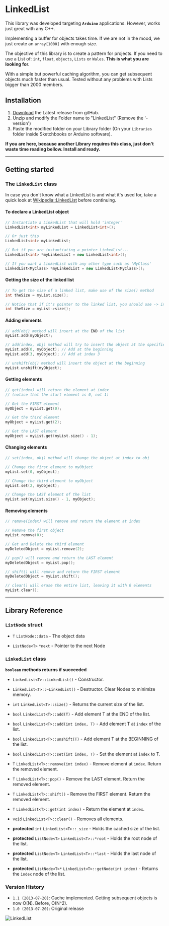 # LinkedList

This library was developed targeting **`Arduino`** applications. However, works just great with any C++.

Implementing a buffer for objects takes time. If we are not in the mood, we just create an `array[1000]` with enough size.

The objective of this library is to create a pattern for projects.
If you need to use a List of: `int`, `float`, `objects`, `Lists` or `Wales`. **This is what you are looking for.** 

With a simple but powerful caching algorithm, you can get subsequent objects much faster than usual. Tested without any problems with Lists bigger than 2000 members.

## Installation

1. [Download](https://github.com/ivanseidel/LinkedList/releases) the Latest release from gitHub.
2. Unzip and modify the Folder name to "LinkedList" (Remove the '-version')
3. Paste the modified folder on your Library folder (On your `Libraries` folder inside Sketchbooks or Arduino software).

**If you are here, because another Library requires this class, just don't waste time reading bellow. Install and ready.**

-------------------------

## Getting started

### The `LinkedList` class

In case you don't know what a LinkedList is and what it's used for, take a quick look at [Wikipedia::LinkedList](https://en.wikipedia.org/wiki/Linked_list) before continuing.

#### To declare a LinkedList object
```c++
// Instantiate a LinkedList that will hold 'integer'
LinkedList<int> myLinkedList = LinkedList<int>();

// Or just this
LinkedList<int> myLinkedList;

// But if you are instantiating a pointer LinkedList...
LinkedList<int> *myLinkedList = new LinkedList<int>();

// If you want a LinkedList with any other type such as 'MyClass'
LinkedList<MyClass> *myLinkedList = new LinkedList<MyClass>();
```

#### Getting the size of the linked list
```c++
// To get the size of a linked list, make use of the size() method
int theSize = myList.size();

// Notice that if it's pointer to the linked list, you should use -> instead
int theSize = myList->size();
```

#### Adding elements

```c++
// add(obj) method will insert at the END of the list
myList.add(myObject);

// add(index, obj) method will try to insert the object at the specified index
myList.add(0, myObject); // Add at the beginning
myList.add(3, myObject); // Add at index 3

// unshift(obj) method will insert the object at the beginning
myList.unshift(myObject);
```

#### Getting elements

```c++
// get(index) will return the element at index
// (notice that the start element is 0, not 1)

// Get the FIRST element
myObject = myList.get(0);

// Get the third element
myObject = myList.get(2);

// Get the LAST element
myObject = myList.get(myList.size() - 1);
```

#### Changing elements
```c++
// set(index, obj) method will change the object at index to obj

// Change the first element to myObject
myList.set(0, myObject);

// Change the third element to myObject
myList.set(2, myObject);

// Change the LAST element of the list
myList.set(myList.size() - 1, myObject);
```

#### Removing elements
```c++
// remove(index) will remove and return the element at index

// Remove the first object
myList.remove(0);

// Get and Delete the third element
myDeletedObject = myList.remove(2);

// pop() will remove and return the LAST element
myDeletedObject = myList.pop();

// shift() will remove and return the FIRST element
myDeletedObject = myList.shift();

// clear() will erase the entire list, leaving it with 0 elements
myList.clear();
```

------------------------

## Library Reference

### `ListNode` struct

- `T` `ListNode::data` - The object data

- `ListNode<T>` `*next` - Pointer to the next Node

### `LinkedList` class

**`boolean` methods returns if succeeded**

- `LinkedList<T>::LinkedList()` - Constructor.

- `LinkedList<T>::~LinkedList()` - Destructor. Clear Nodes to minimize memory.

- `int` `LinkedList<T>::size()` - Returns the current size of the list.

- `bool` `LinkedList<T>::add(T)` - Add element T at the END of the list.

- `bool` `LinkedList<T>::add(int index, T)` - Add element T at `index` of the list.

- `bool` `LinkedList<T>::unshift(T)` - Add element T at the BEGINNING of the list.

- `bool` `LinkedList<T>::set(int index, T)` - Set the element at `index` to T.

- `T` `LinkedList<T>::remove(int index)` - Remove element at `index`. Return the removed element.

- `T` `LinkedList<T>::pop()` - Remove the LAST element. Return the removed element.

- `T` `LinkedList<T>::shift()` - Remove the FIRST element. Return the removed element.

- `T` `LinkedList<T>::get(int index)` - Return the element at `index`.

- `void` `LinkedList<T>::clear()` - Removes all elements.

- **protected** `int` `LinkedList<T>::_size` - Holds the cached size of the list.

- **protected** `ListNode<T>` `LinkedList<T>::*root` - Holds the root node of the list.

- **protected** `ListNode<T>` `LinkedList<T>::*last` - Holds the last node of the list.

- **protected** `ListNode<T>*` `LinkedList<T>::getNode(int index)` - Returns the `index` node of the list.

### Version History

* `1.1 (2013-07-20)`: Cache implemented. Getting subsequent objects is now O(N). Before, O(N^2).
* `1.0 (2013-07-20)`: Original release

![LinkedList](https://d2weczhvl823v0.cloudfront.net/ivanseidel/LinkedList/trend.png)

